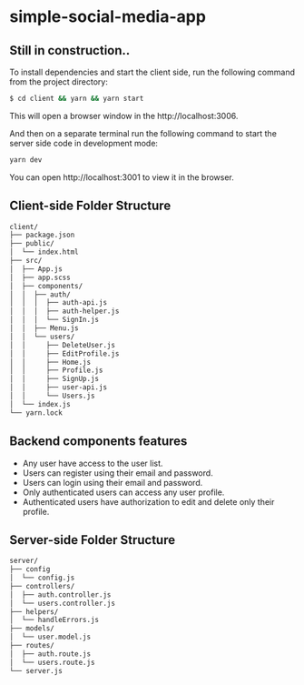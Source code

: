 # simple-social-media-app

## Still in construction..

To install dependencies and start the client side, run the following command from the project directory:

```zsh
$ cd client && yarn && yarn start
```

This will open a browser window in the http://localhost:3006.

And then on a separate terminal run the following command to start the server side code in development mode:

```zsh
yarn dev
```

You can open http://localhost:3001 to view it in the browser.

## Client-side Folder Structure

```zsh
client/
├── package.json
├── public/
│  └── index.html
├── src/
│  ├── App.js
│  ├── app.scss
│  ├── components/
│  │  ├── auth/
│  │  │  ├── auth-api.js
│  │  │  ├── auth-helper.js
│  │  │  └── SignIn.js
│  │  ├── Menu.js
│  │  └── users/
│  │     ├── DeleteUser.js
│  │     ├── EditProfile.js
│  │     ├── Home.js
│  │     ├── Profile.js
│  │     ├── SignUp.js
│  │     ├── user-api.js
│  │     └── Users.js
│  └── index.js
└── yarn.lock
```

## Backend components features

- Any user have access to the user list.
- Users can register using their email and password.
- Users can login using their email and password.
- Only authenticated users can access any user profile.
- Authenticated users have authorization to edit and delete only their profile.

## Server-side Folder Structure

```zsh
server/
├── config
│  └── config.js
├── controllers/
│  ├── auth.controller.js
│  └── users.controller.js
├── helpers/
│  └── handleErrors.js
├── models/
│  └── user.model.js
├── routes/
│  ├── auth.route.js
│  └── users.route.js
└── server.js
```
